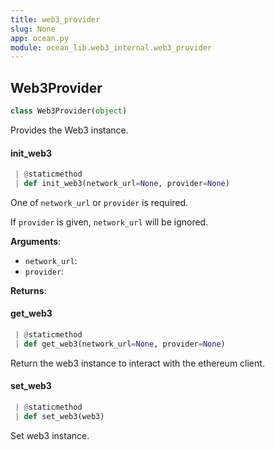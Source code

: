 ```yaml
---
title: web3_provider
slug: None
app: ocean.py
module: ocean_lib.web3_internal.web3_provider
---
```

## Web3Provider

```python
class Web3Provider(object)
```

Provides the Web3 instance.

#### init\_web3

```python
 | @staticmethod
 | def init_web3(network_url=None, provider=None)
```

One of `network_url` or `provider` is required.

If `provider` is given, `network_url` will be ignored.

**Arguments**:

- `network_url`: 
- `provider`: 

**Returns**:



#### get\_web3

```python
 | @staticmethod
 | def get_web3(network_url=None, provider=None)
```

Return the web3 instance to interact with the ethereum client.

#### set\_web3

```python
 | @staticmethod
 | def set_web3(web3)
```

Set web3 instance.

